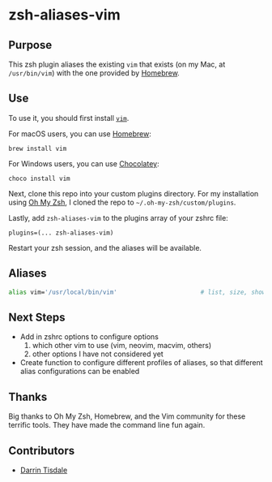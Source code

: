 # zsh-aliases-vim

## Purpose

This zsh plugin aliases the existing `vim` that exists (on my Mac, at `/usr/bin/vim`) with the one provided by [Homebrew](https://brew.sh). 

## Use

To use it, you should first install [`vim`](https://www.vim.org). 

For macOS users, you can use [Homebrew](https://brew.sh):
```
brew install vim
```
For Windows users, you can use [Chocolatey](https://chocolatey.org):
```
choco install vim
```

Next, clone this repo into your custom plugins directory. For my installation using [Oh My Zsh](https://ohmyz.sh/), I cloned the repo to `~/.oh-my-zsh/custom/plugins`.

Lastly, add `zsh-aliases-vim` to the plugins array of your zshrc file:
```
plugins=(... zsh-aliases-vim)
```

Restart your zsh session, and the aliases will be available.

## Aliases

```bash
alias vim='/usr/local/bin/vim'                       # list, size, show type
```

## Next Steps

* Add in zshrc options to configure options
  1. which other vim to use (vim, neovim, macvim, others)
  2. other options I have not considered yet
* Create function to configure different profiles of aliases, so that different alias configurations can be enabled

## Thanks

Big thanks to Oh My Zsh, Homebrew, and the Vim community for these terrific tools. They have made the command line fun again.

## Contributors

- [Darrin Tisdale](https://github.com/darrintisdale)
